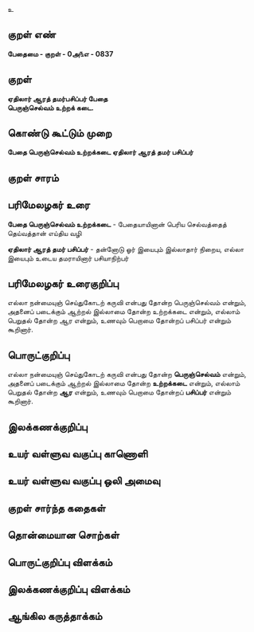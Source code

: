 உ

## குறள் எண் 

**பேதைமை - குறள் - 0அ௩எ - 0837**

## குறள் 

**ஏதிலார் ஆரத் தமர்பசிப்பர் பேதை  
பெருஞ்செல்வம் உற்றக் கடை.**

## கொண்டு கூட்டும் முறை

**பேதை பெருஞ்செல்வம் உற்றக்கடை ஏதிலார் ஆரத் தமர் பசிப்பர்** 

## குறள் சாரம் 


## பரிமேலழகர் உரை

**பேதை பெருஞ்செல்வம் உற்றக்கடை** - பேதையாயினான் பெரிய செல்வத்தைத் தெய்வத்தான் எய்திய வழி 

**ஏதிலார் ஆரத் தமர் பசிப்பர்** - தன்னோடு ஓர் இயைபும் இல்லாதார் நிறைய, எல்லா இயைபும் உடைய தமராயினார் பசியாநிற்பர்

## பரிமேலழகர் உரைகுறிப்பு   

எல்லா நன்மையுஞ் செய்துகோடற் கருவி என்பது தோன்ற பெருஞ்செல்வம் என்றும், அதனைப் படைக்கும் ஆற்றல் இல்லாமை தோன்ற உற்றக்கடை என்றும், எல்லாம் பெறுதல் தோன்ற ஆர என்றும், உணவும் பெறாமை தோன்றப் பசிப்பர் என்றும் கூறினார்.

## பொருட்குறிப்பு 

எல்லா நன்மையுஞ் செய்துகோடற் கருவி என்பது தோன்ற **பெருஞ்செல்வம்** என்றும், அதனைப் படைக்கும் ஆற்றல் இல்லாமை தோன்ற **உற்றக்கடை** என்றும், எல்லாம் பெறுதல் தோன்ற **ஆர** என்றும், உணவும் பெறாமை தோன்றப் **பசிப்பர்** என்றும் கூறினார்.

## இலக்கணக்குறிப்பு  


## உயர் வள்ளுவ வகுப்பு காணொளி


## உயர் வள்ளுவ வகுப்பு ஒலி அமைவு 

 
## குறள் சார்ந்த கதைகள் 


## தொன்மையான சொற்கள்


## பொருட்குறிப்பு விளக்கம்


## இலக்கணக்குறிப்பு விளக்கம்


## ஆங்கில கருத்தாக்கம் 


